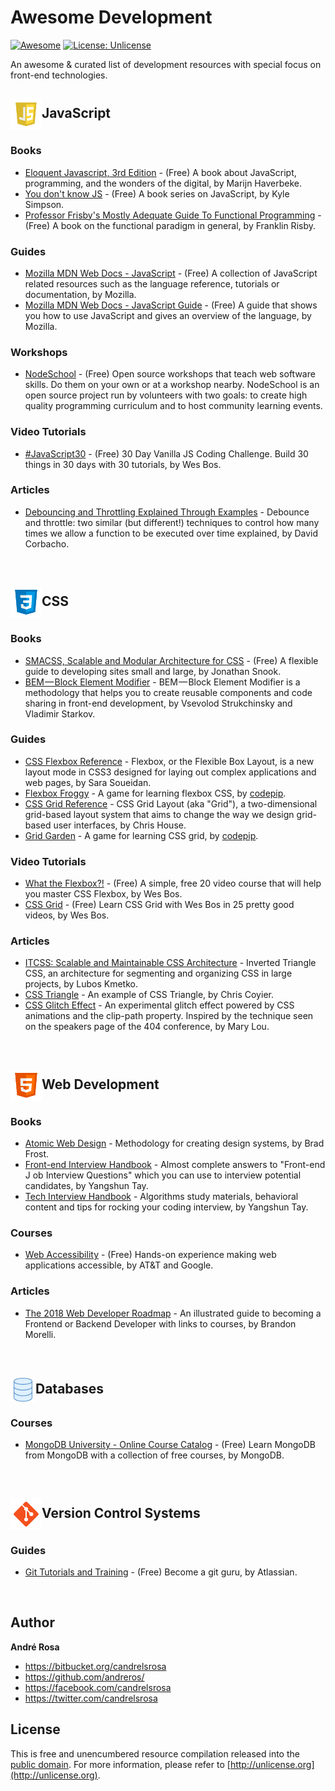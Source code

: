 # Awesome Development

[![Awesome](https://cdn.rawgit.com/sindresorhus/awesome/d7305f38d29fed78fa85652e3a63e154dd8e8829/media/badge.svg)](https://github.com/andreros/)
[![License: Unlicense](https://img.shields.io/badge/license-Unlicense-blue.svg)](http://unlicense.org/)

An awesome & curated list of development resources with special focus on front-end technologies.


<h2><img src="https://raw.githubusercontent.com/andreros/playground/master/awesome-development/img/javascript.png" width="50" align="absmiddle">JavaScript</h2>

### Books

- [Eloquent Javascript, 3rd Edition](http://eloquentjavascript.net/) - (Free) A book about JavaScript, programming, and the wonders 
of the digital, by Marijn Haverbeke.
- [You don't know JS](https://github.com/getify/You-Dont-Know-JS) - (Free) A book series on JavaScript, by Kyle Simpson.
- [Professor Frisby's Mostly Adequate Guide To Functional Programming](https://drboolean.gitbooks.io/mostly-adequate-guide-old/) -
(Free) A book on the functional paradigm in general, by Franklin Risby.

### Guides

- [Mozilla MDN Web Docs - JavaScript](https://developer.mozilla.org/en-US/docs/Web/JavaScript) - (Free) A collection of JavaScript related resources
such as the language reference, tutorials or documentation, by Mozilla.
- [Mozilla MDN Web Docs - JavaScript Guide](https://developer.mozilla.org/en-US/docs/Web/JavaScript/Guide) - (Free) A guide that shows you how to use 
JavaScript and gives an overview of the language, by Mozilla.

### Workshops

- [NodeSchool](https://nodeschool.io/) - (Free) Open source workshops that teach web software skills. Do them on your own or at a workshop nearby. 
NodeSchool is an open source project run by volunteers with two goals: to create high quality programming curriculum and to host community learning events.

### Video Tutorials

- [#JavaScript30](https://javascript30.com/) - (Free) 30 Day Vanilla JS Coding Challenge. Build 30 things in 30 days with 30 
tutorials, by Wes Bos.

### Articles

- [Debouncing and Throttling Explained Through Examples](https://css-tricks.com/debouncing-throttling-explained-examples/) - 
Debounce and throttle: two similar (but different!) techniques to control how many times we allow a function to be executed over
time explained, by David Corbacho.


<br>
<h2><img src="https://raw.githubusercontent.com/andreros/playground/master/awesome-development/img/css3.png" width="50" align="absmiddle">CSS</h2>

### Books

- [SMACSS, Scalable and Modular Architecture for CSS](https://smacss.com/book/) - (Free) A flexible guide to developing sites small 
and large, by Jonathan Snook.
- [BEM — Block Element Modifier](http://getbem.com/) - BEM — Block Element Modifier is a methodology that helps you to create reusable
components and code sharing in front-end development, by Vsevolod Strukchinsky and Vladimir Starkov.

### Guides

- [CSS Flexbox Reference](https://tympanus.net/codrops/css_reference/flexbox/) - Flexbox, or the Flexible Box Layout, is a new layout 
mode in CSS3 designed for laying out complex applications and web pages, by Sara Soueidan.
- [Flexbox Froggy](http://flexboxfroggy.com/) - A game for learning flexbox CSS, by [codepip](https://codepip.com/).
- [CSS Grid Reference](https://css-tricks.com/snippets/css/complete-guide-grid/) - CSS Grid Layout (aka "Grid"), a two-dimensional 
grid-based layout system that aims to change the way we design grid-based user interfaces, by Chris House.
- [Grid Garden](http://cssgridgarden.com/) - A game for learning CSS grid, by [codepip](https://codepip.com/).

### Video Tutorials

- [What the Flexbox?!](https://flexbox.io/) - (Free) A simple, free 20 video course that will help you master CSS Flexbox, by Wes Bos.
- [CSS Grid](https://cssgrid.io/) - (Free) Learn CSS Grid with Wes Bos in 25 pretty good videos, by Wes Bos.

### Articles

- [ITCSS: Scalable and Maintainable CSS Architecture](https://www.xfive.co/blog/itcss-scalable-maintainable-css-architecture/) - 
Inverted Triangle CSS, an architecture for segmenting and organizing CSS in large projects, by Lubos Kmetko.
- [CSS Triangle](https://css-tricks.com/snippets/css/css-triangle/) - An example of CSS Triangle, by Chris Coyier.
- [CSS Glitch Effect](https://tympanus.net/codrops/2017/12/21/css-glitch-effect/) - An experimental glitch effect powered by CSS animations and the 
clip-path property. Inspired by the technique seen on the speakers page of the 404 conference, by Mary Lou.


<br>
<h2><img src="https://raw.githubusercontent.com/andreros/playground/master/awesome-development/img/html5.png" width="50" align="absmiddle">Web Development</h2>

### Books

- [Atomic Web Design](http://bradfrost.com/blog/post/atomic-web-design/) - Methodology for creating design systems, by Brad Frost.
- [Front-end Interview Handbook](https://github.com/yangshun/front-end-interview-handbook) - Almost complete answers to "Front-end J
ob Interview Questions" which you can use to interview potential candidates, by Yangshun Tay.
- [Tech Interview Handbook](https://github.com/yangshun/tech-interview-handbook) - Algorithms study materials, behavioral content and 
tips for rocking your coding interview, by Yangshun Tay.

### Courses

- [Web Accessibility](https://eu.udacity.com/course/web-accessibility--ud891) - (Free) Hands-on experience making web applications
accessible, by AT&T and Google.

### Articles

- [The 2018 Web Developer Roadmap](https://codeburst.io/the-2018-web-developer-roadmap-826b1b806e8d) - An illustrated guide to becoming a
Frontend or Backend Developer with links to courses, by Brandon Morelli.


<br>
<h2><img src="https://raw.githubusercontent.com/andreros/playground/master/awesome-development/img/database.png" width="40" align="absmiddle">Databases</h2>

### Courses

- [MongoDB University - Online Course Catalog](https://university.mongodb.com/courses/catalog) - (Free) Learn MongoDB from MongoDB with a collection of
free courses, by MongoDB.


<br>
<h2><img src="https://raw.githubusercontent.com/andreros/playground/master/awesome-development/img/git.png" width="50" align="absmiddle">Version Control Systems</h2>

### Guides

- [Git Tutorials and Training](https://www.atlassian.com/git/tutorials) - (Free) Become a git guru, by Atlassian.


<br>

## Author

**André Rosa**

* <https://bitbucket.org/candrelsrosa>
* <https://github.com/andreros/>
* <https://facebook.com/candrelsrosa>
* <https://twitter.com/candrelsrosa>



## License

This is free and unencumbered resource compilation released into the [public domain](UNLICENSE.txt). For more information,
please refer to [http://unlicense.org](http://unlicense.org).

